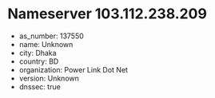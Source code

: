 # Nameserver 103.112.238.209

* as_number: 137550
* name: Unknown
* city: Dhaka
* country: BD
* organization: Power Link Dot Net
* version: Unknown
* dnssec: true
